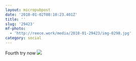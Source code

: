 ```yaml
---
layout: micropubpost
date: '2018-01-02T08:10:23.401Z'
title: ''
slug: '29423'
mf-photo:
  - 'http://reece.work/media/2018-01-29423/img-0298.jpg'
category: social
---
```

Fourth try now
![](http://reece.work/IMG_0298.JPG)
